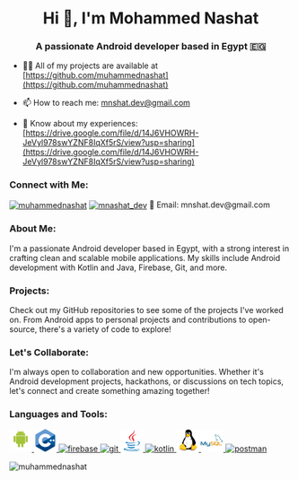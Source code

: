 <h1 align="center">Hi 👋, I'm Mohammed Nashat</h1>
<h3 align="center">A passionate Android developer based in Egypt 🇪🇬</h3>

- 👨‍💻 All of my projects are available at [https://github.com/muhammednashat](https://github.com/muhammednashat)

- 📫 How to reach me: mnshat.dev@gmail.com

- 📄 Know about my experiences: [https://drive.google.com/file/d/14J6VHOWRH-JeVyl978swYZNF8IqXf5rS/view?usp=sharing](https://drive.google.com/file/d/14J6VHOWRH-JeVyl978swYZNF8IqXf5rS/view?usp=sharing)

<h3 align="left">Connect with Me:</h3>
<p align="left">
  <a href="https://linkedin.com/in/muhammednashat" target="_blank" rel="noreferrer"><img align="center" src="https://raw.githubusercontent.com/rahuldkjain/github-profile-readme-generator/master/src/images/icons/Social/linked-in-alt.svg" alt="muhammednashat" height="30" width="40" /></a>
  <a href="https://www.hackerrank.com/mnashat_dev" target="_blank" rel="noreferrer"><img align="center" src="https://raw.githubusercontent.com/rahuldkjain/github-profile-readme-generator/master/src/images/icons/Social/hackerrank.svg" alt="mnashat_dev" height="30" width="40" /></a>
  📧 Email: mnshat.dev@gmail.com
</p>

<h3 align="left">About Me:</h3>
I'm a passionate Android developer based in Egypt, with a strong interest in crafting clean and scalable mobile applications. My skills include Android development with Kotlin and Java, Firebase, Git, and more.

<h3 align="left">Projects:</h3>
Check out my GitHub repositories to see some of the projects I've worked on. From Android apps to personal projects and contributions to open-source, there's a variety of code to explore!

<h3 align="left">Let's Collaborate:</h3>
I'm always open to collaboration and new opportunities. Whether it's Android development projects, hackathons, or discussions on tech topics, let's connect and create something amazing together! 

<h3 align="left">Languages and Tools:</h3>
<p align="left">
  <a href="https://developer.android.com" target="_blank" rel="noreferrer"> <img src="https://raw.githubusercontent.com/devicons/devicon/master/icons/android/android-original-wordmark.svg" alt="android" width="40" height="40"/> </a>
  <a href="https://www.w3schools.com/cpp/" target="_blank" rel="noreferrer"> <img src="https://raw.githubusercontent.com/devicons/devicon/master/icons/cplusplus/cplusplus-original.svg" alt="cplusplus" width="40" height="40"/> </a>
  <a href="https://firebase.google.com/" target="_blank" rel="noreferrer"> <img src="https://www.vectorlogo.zone/logos/firebase/firebase-icon.svg" alt="firebase" width="40" height="40"/> </a>
  <a href="https://git-scm.com/" target="_blank" rel="noreferrer"> <img src="https://www.vectorlogo.zone/logos/git-scm/git-scm-icon.svg" alt="git" width="40" height="40"/> </a>
  <a href="https://www.java.com" target="_blank" rel="noreferrer"> <img src="https://raw.githubusercontent.com/devicons/devicon/master/icons/java/java-original.svg" alt="java" width="40" height="40"/> </a>
  <a href="https://kotlinlang.org" target="_blank" rel="noreferrer"> <img src="https://www.vectorlogo.zone/logos/kotlinlang/kotlinlang-icon.svg" alt="kotlin" width="40" height="40"/> </a>
  <a href="https://www.linux.org/" target="_blank" rel="noreferrer"> <img src="https://raw.githubusercontent.com/devicons/devicon/master/icons/linux/linux-original.svg" alt="linux" width="40" height="40"/> </a>
  <a href="https://www.mysql.com/" target="_blank" rel="noreferrer"> <img src="https://raw.githubusercontent.com/devicons/devicon/master/icons/mysql/mysql-original-wordmark.svg" alt="mysql" width="40" height="40"/> </a>
  <a href="https://postman.com" target="_blank" rel="noreferrer"> <img src="https://www.vectorlogo.zone/logos/getpostman/getpostman-icon.svg" alt="postman" width="40" height="40"/> </a>
</p>

<p><img align="center" src="https://github-readme-stats.vercel.app/api/top-langs?username=muhammednashat&show_icons=true&locale=en&layout=compact" alt="muhammednashat" /></p>

<p><img align="center" src="https://github-readme-streak-stats.herokuapp.com/?user=muhammednashat&" alt="mu


